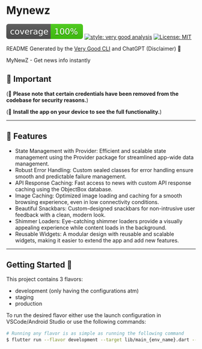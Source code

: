 # Mynewz

![coverage][coverage_badge]
[![style: very good analysis][very_good_analysis_badge]][very_good_analysis_link]
[![License: MIT][license_badge]][license_link]

README Generated by the [Very Good CLI][very_good_cli_link] and ChatGPT (Disclaimer) 🤖

MyNewZ - Get news info instantly

## 🚨 Important

(🚨 **Please note that certain credentials have been removed from the codebase for security reasons.**)

(🚨 **Install the app on your device to see the full functionality.**)

---

## 📱 Features
- State Management with Provider: Efficient and scalable state management using the Provider package for streamlined app-wide data management.
- Robust Error Handling: Custom sealed classes for error handling ensure smooth and predictable failure management.
- API Response Caching: Fast access to news with custom API response caching using the ObjectBox database.
- Image Caching: Optimized image loading and caching for a smooth browsing experience, even in low connectivity conditions.
- Beautiful Snackbars: Custom-designed snackbars for non-intrusive user feedback with a clean, modern look.
- Shimmer Loaders: Eye-catching shimmer loaders provide a visually appealing experience while content loads in the background.
- Reusable Widgets: A modular design with reusable and scalable widgets, making it easier to extend the app and add new features.

---

## Getting Started 🚀

This project contains 3 flavors:

- development (only having the configurations atm)
- staging
- production

To run the desired flavor either use the launch configuration in VSCode/Android Studio or use the following commands:

```sh
# Running any flavor is as simple as running the following command
$ flutter run --flavor development --target lib/main_{env_name}.dart --dart-define-from-file=".env.{env_name}.json"

```
[coverage_badge]: coverage_badge.svg
[flutter_localizations_link]: https://api.flutter.dev/flutter/flutter_localizations/flutter_localizations-library.html
[internationalization_link]: https://flutter.dev/docs/development/accessibility-and-localization/internationalization
[license_badge]: https://img.shields.io/badge/license-MIT-blue.svg
[license_link]: https://opensource.org/licenses/MIT
[very_good_analysis_badge]: https://img.shields.io/badge/style-very_good_analysis-B22C89.svg
[very_good_analysis_link]: https://pub.dev/packages/very_good_analysis
[very_good_cli_link]: https://github.com/VeryGoodOpenSource/very_good_cli
